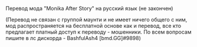 Перевод мода "Monika After Story" на русский язык (не закончен)

(Перевод не связан с группой маунти и не имеет ничего общего с ним, мод распространяется на бесплатной основе как и перевод,
все кто предлагает платный доступ к переводу - мошенники. По всем вопросам пишите в лс дискорда - BashfulAsh4 [bmd.GG]#9898)
